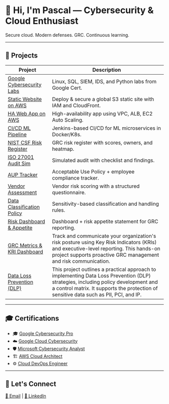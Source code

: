 # 👋 Hi, I'm Pascal — Cybersecurity & Cloud Enthusiast

Secure cloud. Modern defenses. GRC. Continuous learning.

---

## 🔧 Projects

| Project | Description |
|--------|-------------|
| [Google Cybersecurity Labs](https://github.com/Pascal831/Cybersecurity-Foundation/blob/main/README.md) | Linux, SQL, SIEM, IDS, and Python labs from Google Cert. |
| [Static Website on AWS](https://github.com/Pascal831/Cybersecurity-Foundation/blob/main/README.md) | Deploy & secure a global S3 static site with IAM and CloudFront. |
| [HA Web App on AWS](https://github.com/Pascal831/Deploy-a-High-Availability-Web-App-using-CloudFormation/blob/main/README.md) | High-availability app using VPC, ALB, EC2 Auto Scaling. |
| [CI/CD ML Pipeline](https://github.com/Pascal831/Operationalize-A-ML-Microservice-API/blob/main/README.md) | Jenkins-based CI/CD for ML microservices in Docker/K8s. |
| [NIST CSF Risk Register](https://github.com/Pascal831/NIST-CSF-Risk-Register-Project/blob/main/README.md) | GRC risk register with scores, owners, and heatmap. |
| [ISO 27001 Audit Sim](https://github.com/Pascal831/ISO-27001-Compliance-Audit-Simulation/blob/main/README.md) | Simulated audit with checklist and findings. |
| [AUP Tracker](https://github.com/Pascal831/Acceptable-Use-Policy-Compliance-Tracker/blob/main/README.md) | Acceptable Use Policy + employee compliance tracker. |
| [Vendor Assessment](https://github.com/Pascal831/Third-Party-Vendor-Assessment/blob/main/README.md) | Vendor risk scoring with a structured questionnaire. |
| [Data Classification Policy](https://github.com/Pascal831/Data-Classification-and-handling-policy/blob/main/README.md) | Sensitivity-based classification and handling rules. |
| [Risk Dashboard & Appetite](https://github.com/Pascal831/Risk-Dashboard-Appetite/blob/main/README.md) | Dashboard + risk appetite statement for GRC reporting. |
| [GRC Metrics & KRI Dashboard](https://github.com/Pascal831/GRC-Metrics-KRI/blob/main/README.md) | Track and communicate your organization's risk posture using Key Risk Indicators (KRIs) and executive-level reporting. This hands-on project supports proactive GRC management and risk communication. |
| [Data Loss Prevention (DLP)](https://github.com/Pascal831/Data-Loss-Prevention/blob/main/README.md) | This project outlines a practical approach to implementing Data Loss Prevention (DLP) strategies, including policy development and a control matrix. It supports the protection of sensitive data such as PII, PCI, and IP. |


---

## 🎓 Certifications

- 🎓 [Google Cybersecurity Pro](https://www.coursera.org/account/accomplishments/professional-cert/3JN2Y7BCJNTR)
- ☁️ [Google Cloud Cybersecurity](https://www.coursera.org/account/accomplishments/professional-cert/N4D9HF8XOZUT)
- 🛡️ [Microsoft Cybersecurity Analyst](https://www.coursera.org/account/accomplishments/professional-cert/5VQLARK035FE)
- 🏗️ [AWS Cloud Architect](https://www.udacity.com/certificate/e/619b8468-98aa-11ea-a4b0-0bfa7a4016ae)
- ⚙️ [Cloud DevOps Engineer](https://www.udacity.com/certificate/e/90567bc0-6d33-11ea-a387-0329ec52e709)

---

## 🤝 Let's Connect

[📧 Email](mailto:pegbenda1@gmail.com) | [🔗 LinkedIn](https://www.linkedin.com/in/pascalegbenda/)
